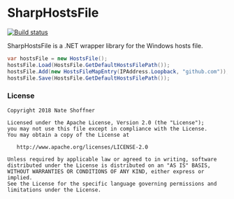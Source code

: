 SharpHostsFile
====================

[![Build status](https://ci.appveyor.com/api/projects/status/6la9stqxod5i96x/branch/master?svg=true)](https://ci.appveyor.com/project/NateShoffner/sharphostsfile/branch/master)

SharpHostsFile is a .NET wrapper library for the Windows hosts file.

```cs
var hostsFile = new HostsFile();
hostsFile.Load(HostsFile.GetDefaultHostsFilePath());
hostsFile.Add(new HostsFileMapEntry(IPAddress.Loopback, "github.com"));
hostsFile.Save(HostsFile.GetDefaultHostsFilePath());
```  
            
 ### License ###

    Copyright 2018 Nate Shoffner

    Licensed under the Apache License, Version 2.0 (the "License");
    you may not use this file except in compliance with the License.
    You may obtain a copy of the License at

       http://www.apache.org/licenses/LICENSE-2.0

    Unless required by applicable law or agreed to in writing, software
    distributed under the License is distributed on an "AS IS" BASIS,
    WITHOUT WARRANTIES OR CONDITIONS OF ANY KIND, either express or implied.
    See the License for the specific language governing permissions and
    limitations under the License.